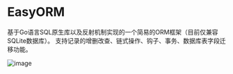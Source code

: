 # EasyORM
基于Go语言SQL原生库以及反射机制实现的一个简易的ORM框架（目前仅兼容SQLite数据库）。
支持记录的增删改查、链式操作、钩子、事务、数据库表字段迁移功能。

![image](https://user-images.githubusercontent.com/105999518/223120365-80ebd0fc-5973-49dd-b0fd-f66cc9a76da8.png)



